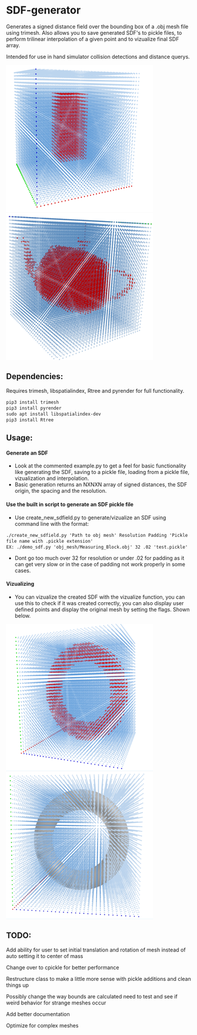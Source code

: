 # SDF-generator
Generates a signed distance field over the bounding box of a .obj mesh file using trimesh. Also allows you to save generated SDF's to pickle files, to perform trilinear interpolation of a given point and to vizualize final SDF array.

Intended for use in hand simulator collision detections and distance querys. 

<img src="/images/box.png" width="400" height="400" style=display:inline-block/> <img src="/images/teapot.png" width="400" height="400"/>

## Dependencies:
Requires trimesh, libspatialindex, Rtree and pyrender for full functionality.
```
pip3 install trimesh
pip3 install pyrender
sudo apt install libspatialindex-dev
pip3 install Rtree
```

## Usage:
#### Generate an SDF
* Look at the commented example.py to get a feel for basic functionality like generating the SDF, saving to a pickle file, loading from a pickle file, vizualization and interpolation.
* Basic generation returns an NXNXN array of signed distances, the SDF origin, the spacing and the resolution.

#### Use the built in script to generate an SDF pickle file
* Use create_new_sdfield.py to generate/vizualize an SDF using command line with the format:
```
./create_new_sdfield.py 'Path to obj mesh' Resolution Padding 'Pickle file name with .pickle extension'
EX: ./demo_sdf.py 'obj_mesh/Measuring_Block.obj' 32 .02 'test.pickle'
```
* Dont go too much over 32 for resolution or under .02 for padding as it can get very slow or in the case of padding not work properly in some cases.

#### Vizualizing
* You can vizualize the created SDF with the vizualize function, you can use this to check if it was created correctly, you can also display user defined points and display the original mesh by setting the flags. Shown below.

<img src="/images/torus.png" width="400" height="400" style=display:inline-block/> <img src="/images/torus_mesh.png" width="400" height="400"/>



## TODO:
Add ability for user to set initial translation and rotation of mesh instead of auto setting it to center of mass

Change over to cpickle for better performance

Restructure class to make a little more sense with pickle additions and clean things up

Possibly change the way bounds are calculated need to test and see if weird behavior for strange meshes occur

Add better documentation

Optimize for complex meshes


